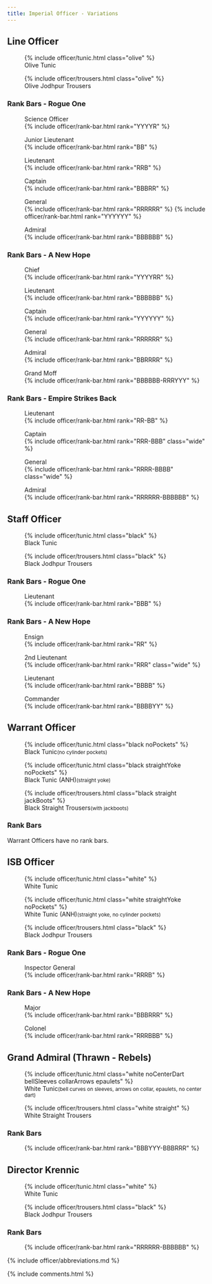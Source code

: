 ```yaml
---
title: Imperial Officer - Variations
---
```


<link rel="stylesheet" type="text/css" href="{{ '/assets/css/imperial-officer.css?v=' | append: site.github.build_revision | relative_url }}" />

## Line Officer
<figure>
	{% include officer/tunic.html class="olive" %}
	<figcaption>Olive Tunic</figcaption>
</figure>
<figure>
	{% include officer/trousers.html class="olive" %}
	<figcaption>Olive Jodhpur Trousers</figcaption>
</figure>

### Rank Bars - Rogue One
<figure>
	<figcaption>Science Officer</figcaption>
	{% include officer/rank-bar.html rank="YYYYR" %}
</figure>
<figure>
	<figcaption>Junior Lieutenant</figcaption>
	{% include officer/rank-bar.html rank="BB" %}
</figure>
<figure>
	<figcaption>Lieutenant</figcaption>
	{% include officer/rank-bar.html rank="RRB" %}
</figure>
<figure>
	<figcaption>Captain</figcaption>
	{% include officer/rank-bar.html rank="BBBRR" %}
</figure>
<figure>
	<figcaption>General</figcaption>
	{% include officer/rank-bar.html rank="RRRRRR" %}
	{% include officer/rank-bar.html rank="YYYYYY" %}
</figure>
<figure>
	<figcaption>Admiral</figcaption>
	{% include officer/rank-bar.html rank="BBBBBB" %}
</figure>

### Rank Bars - A New Hope
<figure>
	<figcaption>Chief</figcaption>
	{% include officer/rank-bar.html rank="YYYYRR" %}
</figure>
<figure>
	<figcaption>Lieutenant</figcaption>
	{% include officer/rank-bar.html rank="BBBBBB" %}
</figure>
<figure>
	<figcaption>Captain</figcaption>
	{% include officer/rank-bar.html rank="YYYYYY" %}
</figure>
<figure>
	<figcaption>General</figcaption>
	{% include officer/rank-bar.html rank="RRRRRR" %}
</figure>
<figure>
	<figcaption>Admiral</figcaption>
	{% include officer/rank-bar.html rank="BBRRRR" %}
</figure>
<figure>
	<figcaption>Grand Moff</figcaption>
	{% include officer/rank-bar.html rank="BBBBBB-RRRYYY" %}
</figure>

### Rank Bars - Empire Strikes Back
<figure>
	<figcaption>Lieutenant</figcaption>
	{% include officer/rank-bar.html rank="RR-BB" %}
</figure>
<figure>
	<figcaption>Captain</figcaption>
	{% include officer/rank-bar.html rank="RRR-BBB" class="wide" %}
</figure>
<figure>
	<figcaption>General</figcaption>
	{% include officer/rank-bar.html rank="RRRR-BBBB" class="wide" %}
</figure>
<figure>
	<figcaption>Admiral</figcaption>
	{% include officer/rank-bar.html rank="RRRRRR-BBBBBB" %}
</figure>

## Staff Officer
<figure>
	{% include officer/tunic.html class="black" %}
	<figcaption>Black Tunic</figcaption>
</figure>
<figure>
	{% include officer/trousers.html class="black" %}
	<figcaption>Black Jodhpur Trousers</figcaption>
</figure>

### Rank Bars - Rogue One
<figure>
	<figcaption>Lieutenant</figcaption>
	{% include officer/rank-bar.html rank="BBB" %}
</figure>

### Rank Bars - A New Hope
<figure>
	<figcaption>Ensign</figcaption>
	{% include officer/rank-bar.html rank="RR" %}
</figure>
<figure>
	<figcaption>2nd Lieutenant</figcaption>
	{% include officer/rank-bar.html rank="RRR" class="wide" %}
</figure>
<figure>
	<figcaption>Lieutenant</figcaption>
	{% include officer/rank-bar.html rank="BBBB" %}
</figure>
<figure>
	<figcaption>Commander</figcaption>
	{% include officer/rank-bar.html rank="BBBBYY" %}
</figure>

## Warrant Officer
<figure>
	{% include officer/tunic.html class="black noPockets" %}
	<figcaption>Black Tunic<small>(no cylinder pockets)</small></figcaption>
</figure>
<figure>
	{% include officer/tunic.html class="black straightYoke noPockets" %}
	<figcaption>Black Tunic (ANH)<small>(straight yoke)</small></figcaption>
</figure>
<figure>
	{% include officer/trousers.html class="black straight jackBoots" %}
	<figcaption>Black Straight Trousers<small>(with jackboots)</small></figcaption>
</figure>

### Rank Bars
Warrant Officers have no rank bars.

## ISB Officer
<figure>
	{% include officer/tunic.html class="white" %}
	<figcaption>White Tunic</figcaption>
</figure>
<figure>
	{% include officer/tunic.html class="white straightYoke noPockets" %}
	<figcaption>White Tunic (ANH)<small>(straight yoke,<wbr/> no cylinder pockets)</small></figcaption>
</figure>
<figure>
	{% include officer/trousers.html class="black" %}
	<figcaption>Black Jodhpur Trousers</figcaption>
</figure>

### Rank Bars - Rogue One
<figure>
	<figcaption>Inspector General</figcaption>
	{% include officer/rank-bar.html rank="RRRB" %}
</figure>

### Rank Bars - A New Hope
<figure>
	<figcaption>Major</figcaption>
	{% include officer/rank-bar.html rank="BBBRRR" %}
</figure>
<figure>
	<figcaption>Colonel</figcaption>
	{% include officer/rank-bar.html rank="RRRBBB" %}
</figure>

## Grand Admiral (Thrawn - Rebels)
<figure>
	{% include officer/tunic.html class="white noCenterDart bellSleeves collarArrows epaulets" %}
	<figcaption>White Tunic<small>(bell curves on sleeves,<wbr/> arrows on collar,<wbr/> epaulets,<wbr/> no center dart)</small></figcaption>
</figure>
<figure>
	{% include officer/trousers.html class="white straight" %}
	<figcaption>White Straight Trousers</figcaption>
</figure>

### Rank Bars
<figure>
	{% include officer/rank-bar.html rank="BBBYYY-BBBRRR" %}
</figure>

## Director Krennic
<figure>
	{% include officer/tunic.html class="white" %}
	<figcaption>White Tunic</figcaption>
</figure>
<figure>
	{% include officer/trousers.html class="black" %}
	<figcaption>Black Jodhpur Trousers</figcaption>
</figure>

### Rank Bars
<figure>
	{% include officer/rank-bar.html rank="RRRRRR-BBBBBB" %}
</figure>

{% include officer/abbreviations.md %}

{% include comments.html %}
